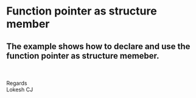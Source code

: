 # Function pointer as structure member

## The example shows how to declare and use the function pointer as structure memeber.

<br/><br/>
Regards
<br/>Lokesh CJ
